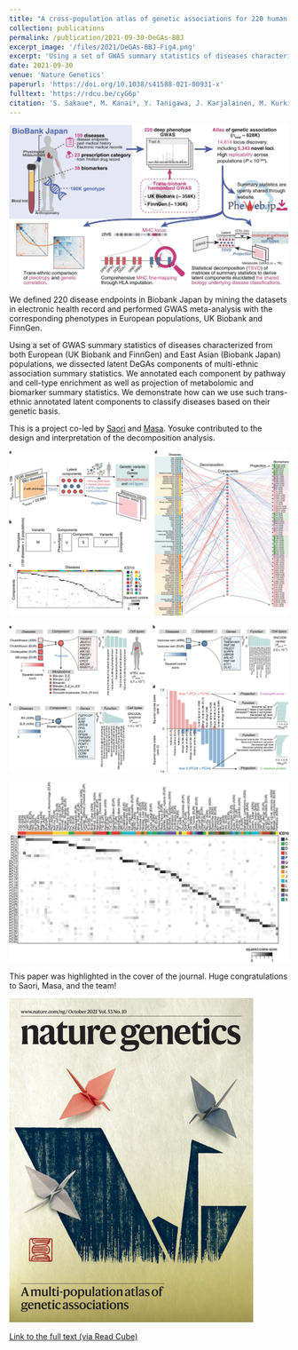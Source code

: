 ```yaml
---
title: "A cross-population atlas of genetic associations for 220 human phenotypes"
collection: publications
permalink: /publication/2021-09-30-DeGAs-BBJ
excerpt_image: '/files/2021/DeGAs-BBJ-Fig4.png'
excerpt: 'Using a set of GWAS summary statistics of diseases characterized from both European (UK Biobank and FinnGen) and East Asian (Biobank Japan) populations, we dissected latent DeGAs components of multi-ethnic association summary statistics. We annotated each component by pathway and cell-type enrichment as well as projection of metabolomic and biomarker summary statistics. We demonstrate how can we use such trans-ethnic annotated latent components to classify diseases based on their genetic basis.'
date: 2021-09-30
venue: 'Nature Genetics'
paperurl: 'https://doi.org/10.1038/s41588-021-00931-x'
fulltext: 'https://rdcu.be/cyG6p'
citation: 'S. Sakaue*, M. Kanai*, Y. Tanigawa, J. Karjalainen, M. Kurki, S. Koshiba, A. Narita, T. Konuma, K. Yamamoto, M. Akiyama, K. Ishigaki, A. Suzuki, K. Suzuki, W. Obara, K. Yamaji, K. Takahashi, S. Asai, Y. Takahashi, T. Suzuki, N. Sinozaki, H. Yamaguchi, S. Minami, S. Murayama, K. Yoshimori, S. Nagayama, D. Obata, M. Higashiyama, A. Masumoto, Y. Koretsune, F. Gen, K. Ito, C. Terao, T. Yamauchi, I. Komuro, T. Kadowaki, G. Tamiya, M. Yamamoto, Y. Nakamura, M. Kubo, Y. Murakami, K. Yamamoto, Y. Kamatani, A. Palotie, M. A. Rivas, M. Daly, K. Matsuda, Y. Okada, A cross-population atlas of genetic associations for 220 human phenotypes. Nat Gen. 53(10), 1415-1424 (2021).'
---
```


![DeGAs-BBJ Extended Figure 1](/files/2021/DeGAs-BBJ-ExtendedFig1.jpg)

We defined 220 disease endpoints in Biobank Japan by mining the datasets in electronic health record and performed GWAS meta-analysis with the corresponding phenotypes in European populations, UK Biobank and FinnGen.

Using a set of GWAS summary statistics of diseases characterized from both European (UK Biobank and FinnGen) and East Asian (Biobank Japan) populations, we dissected latent DeGAs components of multi-ethnic association summary statistics. We annotated each component by pathway and cell-type enrichment as well as projection of metabolomic and biomarker summary statistics. We demonstrate how can we use such trans-ethnic annotated latent components to classify diseases based on their genetic basis.

This is a project co-led by [Saori](https://twitter.com/saorisakaue) and [Masa](https://mkanai.github.io/). Yosuke contributed to the design and interpretation of the decomposition analysis.

![DeGAs-BBJ Figure 4](/files/2021/DeGAs-BBJ-Fig4.jpg)

![DeGAs-BBJ Figure 5](/files/2021/DeGAs-BBJ-Fig5.jpg)

![DeGAs-BBJ Extended Figure 8](/files/2021/DeGAs-BBJ-ExtendedFig8.jpg)

This paper was highlighted in the cover of the journal. Huge congratulations to Saori, Masa, and the team!

![DeGAs-BBJ journal cover](/files/2021/DeGAs-BBJ-cover.png)

[Link to the full text (via Read Cube)](https://rdcu.be/cyG6p)
